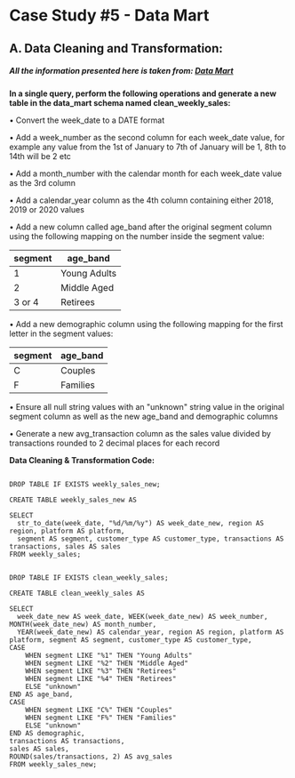 # Case Study #5 - Data Mart

## A. Data Cleaning and Transformation:  

##### All the information presented here is taken from: [Data Mart](https://8weeksqlchallenge.com/case-study-5/)   



**In a single query, perform the following operations and generate a new table in the data_mart schema named clean_weekly_sales:**  

•	Convert the week_date to a DATE format  

•	Add a week_number as the second column for each week_date value, for example any value from the 1st of January to 7th of January will be 1, 8th to 14th will be 2 etc  

•	Add a month_number with the calendar month for each week_date value as the 3rd column  

•	Add a calendar_year column as the 4th column containing either 2018, 2019 or 2020 values  

•	Add a new column called age_band after the original segment column using the following mapping on the number inside the segment value:   



| segment  | age_band |
| --------- | -------- |
| 1  | Young Adults  |
| 2  | Middle Aged  |
| 3 or 4  | Retirees  |



• Add a new demographic column using the following mapping for the first letter in the segment values:


| segment  | age_band |
| --------- | -------- |
| C  | Couples  |
| F  | Families  |


• Ensure all null string values with an "unknown" string value in the original segment column as well as the new age_band and demographic columns

• Generate a new avg_transaction column as the sales value divided by transactions rounded to 2 decimal places for each record


**Data Cleaning & Transformation Code:**

```

DROP TABLE IF EXISTS weekly_sales_new;

CREATE TABLE weekly_sales_new AS

SELECT 
  str_to_date(week_date, "%d/%m/%y") AS week_date_new, region AS region, platform AS platform, 
  segment AS segment, customer_type AS customer_type, transactions AS transactions, sales AS sales 
FROM weekly_sales; 


DROP TABLE IF EXISTS clean_weekly_sales;

CREATE TABLE clean_weekly_sales AS

SELECT 
  week_date_new AS week_date, WEEK(week_date_new) AS week_number, MONTH(week_date_new) AS month_number, 
  YEAR(week_date_new) AS calendar_year, region AS region, platform AS platform, segment AS segment, customer_type AS customer_type, 
CASE
    WHEN segment LIKE "%1" THEN "Young Adults"
    WHEN segment LIKE "%2" THEN "Middle Aged"
    WHEN segment LIKE "%3" THEN "Retirees"
    WHEN segment LIKE "%4" THEN "Retirees"
    ELSE "unknown"
END AS age_band,
CASE
    WHEN segment LIKE "C%" THEN "Couples"
    WHEN segment LIKE "F%" THEN "Families"
    ELSE "unknown"
END AS demographic,
transactions AS transactions,
sales AS sales, 
ROUND(sales/transactions, 2) AS avg_sales
FROM weekly_sales_new;

```
















